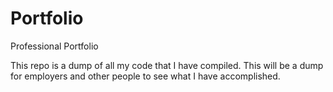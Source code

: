 # Portfolio
Professional Portfolio

This repo is a dump of all my code that I have compiled.
This will be a dump for employers and other people to see what I have accomplished. 
